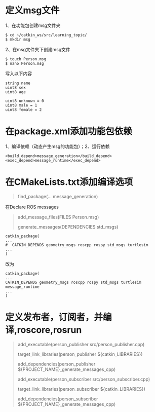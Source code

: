 # 定义msg文件
1、在功能包创建msg文件夹
```
$ cd ~/catkin_ws/src/learning_topic/
$ mkdir msg
```
2、在msg文件夹下创建msg文件
```
$ touch Person.msg
$ nano Person.msg 
```
写入以下内容
```nano
string name
uint8 sex
uint8 age

uint8 unknown = 0
uint8 male = 1
uint8 female = 2
```
# 在package.xml添加功能包依赖
1、编译依赖（动态产生msg的功能包）；2、运行依赖
```
<build_depend>message_generation</build_depend>
<exec_depend>message_runtime</exec_depend>
```
# 在CMakeLists.txt添加编译选项
> find_package(... message_generation)

在Declare ROS messages
> add_message_files(FILES Person.msg)
> 
> generate_messages(DEPENDENCIES std_msgs)

```
catkin_package(
...
#  CATKIN_DEPENDS geometry_msgs roscpp rospy std_msgs turtlesim 
...
)
```
改为
```
catkin_package(
...
CATKIN_DEPENDS geometry_msgs roscpp rospy std_msgs turtlesim message_runtime
...
)
```
# 定义发布者，订阅者，并编译,roscore,rosrun

> add_executable(person_publisher src/person_publisher.cpp)
> 
> target_link_libraries(person_publisher ${catkin_LIBRARIES})
> 
> add_dependencies(person_publisher ${PROJECT_NAME}_generate_messages_cpp)
> 
> add_executable(person_subscriber src/person_subscriber.cpp)
> 
> target_link_libraries(person_subscriber ${catkin_LIBRARIES})
> 
> add_dependencies(person_subscriber ${PROJECT_NAME}_generate_messages_cpp)



